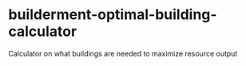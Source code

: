# builderment-optimal-building-calculator
Calculator on what buildings are needed to maximize resource output
